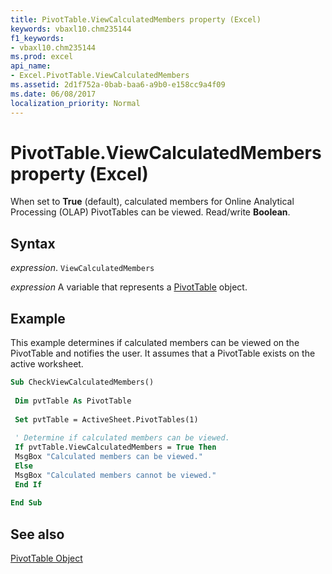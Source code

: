 ```yaml
---
title: PivotTable.ViewCalculatedMembers property (Excel)
keywords: vbaxl10.chm235144
f1_keywords:
- vbaxl10.chm235144
ms.prod: excel
api_name:
- Excel.PivotTable.ViewCalculatedMembers
ms.assetid: 2d1f752a-0bab-baa6-a9b0-e158cc9a4f09
ms.date: 06/08/2017
localization_priority: Normal
---
```



# PivotTable.ViewCalculatedMembers property (Excel)

When set to  **True** (default), calculated members for Online Analytical Processing (OLAP) PivotTables can be viewed. Read/write **Boolean**.


## Syntax

_expression_. `ViewCalculatedMembers`

_expression_ A variable that represents a [PivotTable](Excel.PivotTable.md) object.


## Example

This example determines if calculated members can be viewed on the PivotTable and notifies the user. It assumes that a PivotTable exists on the active worksheet.


```vb
Sub CheckViewCalculatedMembers() 
 
 Dim pvtTable As PivotTable 
 
 Set pvtTable = ActiveSheet.PivotTables(1) 
 
 ' Determine if calculated members can be viewed. 
 If pvtTable.ViewCalculatedMembers = True Then 
 MsgBox "Calculated members can be viewed." 
 Else 
 MsgBox "Calculated members cannot be viewed." 
 End If 
 
End Sub
```


## See also


[PivotTable Object](Excel.PivotTable.md)

